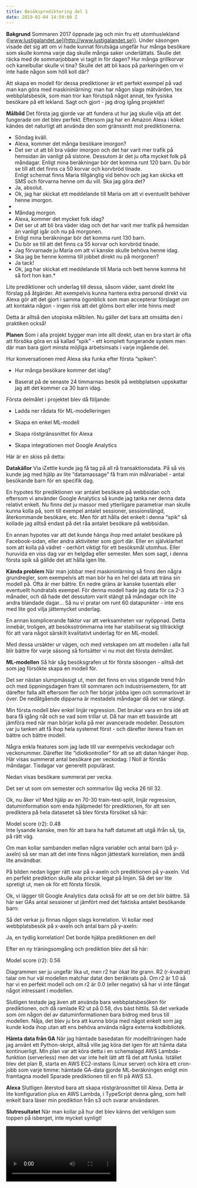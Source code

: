 ```yaml
---
title: Besöksprediktering del 1
date: 2019-01-04 14:59:00 Z
---
```


**Bakgrund**
Sommaren 2017 öppnade jag och min fru ett utomhuslekland ([www.lustigalandet.se](http://www.lustigalandet.se)). Under säsongen visade det sig att om vi hade kunnat förutsäga ungefär hur många besökare som skulle komma varje dag skulle många saker underlättats. Skulle det räcka med de sommarjobbare vi tagit in för dagen? Hur många grillkorvar och kanelbullar skulle vi tina? Skulle det att bli kaos på parkeringen om vi inte hade någon som höll koll där?

Att skapa en modell för dessa prediktioner är ett perfekt exempel på vad man kan göra med maskininlärning: man har någon slags mätvärden, tex webbplatsbesök, som man tror kan förutspå något annat, tex fysiska besökare på ett lekland. Sagt och gjort - jag drog igång projektet!

**Målbild**
Det första jag gjorde var att fundera ut hur jag skulle vilja att det fungerade om det blev perfekt. Eftersom jag har en Amazon Alexa i köket kändes det naturligt att använda den som gränssnitt mot prediktionerna.

* Söndag kväll.
* Alexa, kommer det många besökare imorgon?
* Det ser ut att bli bra väder imorgon och det har varit mer trafik på hemsidan än vanligt på sistone.
  Dessutom är det ju ofta mycket folk på måndagar.
  Enligt mina beräkningar bör det komma runt 120 barn.
  Du bör se till att det finns ca 50 korvar och korvbröd tinade.\
  Enligt schemat finns Maria tillgänglig vid behov och jag kan skicka ett SMS och förvarna henne om du vill. Ska jag göra det?
* Ja, absolut.
* Ok, jag har skickat ett meddelande till Maria om att vi eventuellt behöver henne imorgon.
* 
* Måndag morgon.
* Alexa, kommer det mycket folk idag?
* Det ser ut att bli bra väder idag och det har varit mer trafik på hemsidan än vanligt igår och nu på morgonen.
* Enligt mina beräkningar bör det komma runt 130 barn.
* Du bör se till att det finns ca 55 korvar och korvbröd tinade.
* Jag förvarnade ju Maria om att vi kanske skulle behöva henne idag.
* Ska jag be henne komma till jobbet direkt nu på morgonen?
* Ja tack!
* Ok, jag har skickat ett meddelande till Maria och bett henne komma hit så fort hon kan.\*

Lite prediktioner och underlag till dessa, såsom väder, samt direkt lite förslag på åtgärder. Att exempelvis kunna hantera extra personal direkt via Alexa gör att det gjort i samma ögonblick som man accepterar förslaget om att kontakta någon - ingen risk att det glöms bort eller inte hinns med!

Detta är alltså den utopiska målbilen. Nu gäller det bara att omsätta den i praktiken också!

**Planen**
Som i alla projekt bygger man inte allt direkt, utan en bra start är ofta att försöka göra en så kallad “spik” - ett komplett fungerande system men där man bara gjort minsta möjliga arbetsinsats i varje ingående del.

Hur konversationen med Alexa ska funka efter första “spiken”:

* Hur många besökare kommer det idag?

* Baserat på de senaste 24 timmarnas besök på webbplatsen uppskattar jag att det kommer ca 30 barn idag.

Första delmålet i projektet blev då följande:

* Ladda ner rådata för ML-modelleringen

* Skapa en enkel ML-modell

* Skapa röstgränssnittet för Alexa

* Skapa integrationen mot Google Analytics

Här är en skiss på detta:

**Datakällor**
Via iZettle kunde jag få tag på all rå transaktionsdata. På så vis kunde jag med hjälp av lite “datamassage” få fram min målvariabel - antal besökande barn för en specifik dag.

En hypotes för prediktionen var antalet besökare på webbsidan och eftersom vi använder Google Analytics så kunde jag tanka ner denna data relativt enkelt. Nu finns det ju massor med ytterligare parametrar man skulle kunna kolla på, som till exempel antalet sessioner, sessionslängd, återkommande besökare, etc. Men för att hålla det enkelt i denna “spik” så kollade jag alltså endast på det råa antalet besökare på webbsidan.

En annan hypotes var att det kunde hänga ihop med antalet besökare på Facebook-sidan, eller andra aktiviteter som gjort där. Eller en självklarhet som att kolla på vädret - oerhört viktigt för ett besöksmål utomhus. Eller huruvida en viss dag var en helgdag eller semester. Men som sagt, i denna första spik så gällde det att hålla igen lite.

**Kända problem**
När man jobbar med maskininlärning så finns den några grundregler, som exempelvis att man bör ha en hel del data att träna sin modell på. Ofta är mer bättre. En nedre gräns är kanske tusentals eller eventuellt hundratals exempel. För denna modell hade jag data för ca 2-3 månader, och då hade det dessutom varit stängt på måndagar och lite andra blandade dagar… Så nu vi pratar om runt 60 datapunkter - inte ens med lite god vilja jättemycket underlag.

En annan komplicerande faktor var att verksamheten var nyöppnad. Detta innebär, troligen, att besöksströmmarna inte har stabiliserat sig tillräckligt för att vara något särskilt kvalitativt underlag för en ML-modell.

Med dessa ursäkter ur vägen, och med vetskapen om att modellen i alla fall blir bättre för varje säsong så fortsätter vi nu mot det första delmålet.

**ML-modellen**
Så här såg besöksgrafen ut för första säsongen - alltså det som jag försökte skapa en modell för.

Det ser nästan slumpmässigt ut, men det finns en viss stigande trend från och med öppningsdagen fram till sommaren och industrisemestern, för att därefter falla allt eftersom fler och fler börjar jobba igen och sommarlovet är över. De nedåtgående dipparna är mestadels måndagar då det var stängt.

Min första modell blev enkel linjär regression. Det brukar vara en bra idé att bara få igång nåt och se vad som trillar ut. Då har man ett basvärde att jämföra med när man börjar kolla på mer avancerade modeller. Dessutom var ju tanken att få ihop hela systemet först - och därefter iterera fram en bättre och bättre modell.

Några enkla features som jag lade till var exempelvis veckodagar och veckonummer. Därefter lite “idiotkontroller” för att se att datan hänger ihop. Här visas summerat antal besökare per veckodag.
l
Noll är förstås måndagar. Tisdagar var generellt populärast.

Nedan visas besökare summerat per vecka.

Det ser ut som om semester och sommarlov låg vecka 26 till 32.

Ok, nu åker vi! Med hjälp av en 70-30 train-test-split, linjär regression, datuminformation som enda hjälpmedel för prediktionen, för att sen prediktera på hela datasetet så blev första försöket så här:

Model score (r2): 0.48\
Inte lysande kanske, men för att bara ha haft datumet att utgå ifrån så, tja, på rätt väg.

Om man kollar sambanden mellan några variabler och antal barn (på y-axeln) så ser man att det inte finns någon jättestark korrelation, men ändå lite användbar.

På bilden nedan ligger rätt svar på x-axeln och prediktionen på y-axeln. Vid en perfekt prediktion skulle alla prickar legat på linjen. Så det ser lite spretigt ut, men ok för ett första försök.

Ok, vi lägger till Google Analytics data också för att se om det blir bättre. Så här ser GAs antal sessioner ut jämfört med det faktiska antalet besökande barn:

Så det verkar ju finnas någon slags korrelation. Vi kollar med webbplatsbesök på x-axeln och antal barn på y-axeln:

Ja, en tydlig korrelation! Det borde hjälpa prediktionen en del!

Efter en ny träningsomgång och prediktion blev det så här:

Model score (r2): 0.56

Diagrammen ser ju ungefär lika ut, men r2 har ökat lite grann.
R2 (r-kvadrat) talar om hur väl modellen matchar datat den beräknats på. Om r2 är 1.0 så har vi en perfekt modell och om r2 är 0.0 (eller negativ) så har vi inte fångat något intressant i modellen.

Slutligen testade jag även att använda bara webbplatsbesöken för prediktionen, och då ramlade R2 ut på 0.58, dvs bäst hittils. Så det verkade som om någon del av datuminformationen bara bidrog med brus till modellen. Nåja, det blev ju bra att kunna börja med något enkelt som jag kunde koda ihop utan att ens behöva använda några externa kodbibliotek.

**Hämta data från GA**
När jag hämtade basedatan för modellträningen hade jag använt ett Python-skript, alltså ville jag köra det igen för att hämta data kontinuerligt. Min plan var att köra detta i en schemalagd AWS Lambda-funktion (serverless) men det var inte helt lätt att få det att funka. Istället blev det plan B, starta en AWS EC2-instans (Linux server) och köra ett cron-jobb som varje timme:
hämtade GA-data
gjorde ML-beräkningen enligt min framtagna modell
Sparade prediktionen till en fil på AWS S3.

**Alexa**
Slutligen återstod bara att skapa röstgränssnittet till Alexa. Detta är lite konfiguration plus en AWS Lambda, i TypeScript denna gång, som helt enkelt bara läser min prediktion från s3 och svarar användaren.

**Slutresultatet**
När man kollar på hur det blev känns det verkligen som toppen på isberget, inte mycket synligt!

<VIDEO>

**Vidareutveckling**
Detta var alltså första “spiken”. Men det finns mycket mer skoj att titta vidare på och som kommer i nästa del av denna artikelserie.

* Ytterligare data från säsong 2

* Randomforestregressor och andra algoritmer

* Mer info från datum

* Väder

* Semesterdagar

* Mer mätvärden från både Google Analytics och Facebook

* Cross-validation träning, pga lite data

* GridSearchCV för hyperparam tuning

* Data lag, webbplatsbesök senaste dagarna

* Ignorera extremvärden i datat